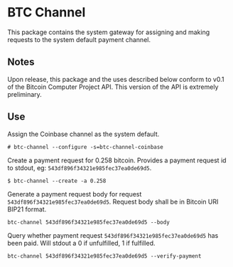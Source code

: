 BTC Channel
===========

This package contains the system gateway for assigning and making requests to the system default payment channel.

Notes
-----

Upon release, this package and the uses described below conform to v0.1 of the Bitcoin Computer Project API. This version of the API is extremely preliminary.


Use
---

Assign the Coinbase channel as the system default.
```
# btc-channel --configure -s=btc-channel-coinbase
```

Create a payment request for 0.258 bitcoin. Provides a payment request id to stdout, eg: `543df896f34321e985fec37ea0de69d5`.
```
$ btc-channel --create -a 0.258
```

Generate a payment request body for request `543df896f34321e985fec37ea0de69d5`. Request body shall be in Bitcoin URI BIP21 format.
```
btc-channel 543df896f34321e985fec37ea0de69d5 --body
```

Query whether payment request `543df896f34321e985fec37ea0de69d5` has been paid. Will stdout a 0 if unfulfilled, 1 if fulfilled.
```
btc-channel 543df896f34321e985fec37ea0de69d5 --verify-payment
```
